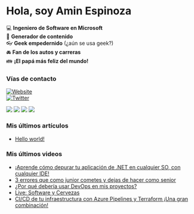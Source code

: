 # Hola, soy Amin Espinoza

:computer: **Ingeniero de Software en Microsoft**  
:pencil: **Generador de contenido**  
:eyeglasses: **Geek empedernido** (¿aún se usa geek?)  
:oncoming_automobile: **Fan de los autos y carreras**  
:family: **¡El papá más feliz del mundo!**

### Vías de contacto

[![Website](https://img.shields.io/badge/aminespinoza.com-up-green?style=for-the-badge)][website]  
[![Twitter](https://img.shields.io/twitter/follow/aminespinoza?color=blue&label=s%C3%ADgueme%20en%20Twitter&style=for-the-badge)][twitter]

[<img src="https://img.icons8.com/doodle/48/000000/youtube--v1.png"/>][youtube]
[<img src="https://img.icons8.com/doodle/48/000000/linkedin--v2.png"/>][linkedin]
[<img src="https://img.icons8.com/doodle/48/000000/instagram-new.png"/>][instagram]
[<img src="https://img.icons8.com/doodle/48/000000/facebook-circled.png"/>][facebook]

### Mis últimos artículos
<!-- BLOG-POST-LIST:START -->
- [Hello world!](http://aminespinoza.com/2023/11/21/hello-world/)
<!-- BLOG-POST-LIST:END -->

### Mis últimos videos
<!-- YOUTUBE:START -->
- [¡Aprende cómo depurar tu aplicación de .NET en cualquier SO, con cualquier IDE!](https://www.youtube.com/watch?v=ZAZJ99fdRc0)
- [3 errores que como junior cometes y dejas de hacer como senior](https://www.youtube.com/watch?v=v6gNEDgpAi4)
- [¿Por qué debería usar DevOps en mis proyectos?](https://www.youtube.com/watch?v=eHtqoNNkgt8)
- [Live: Software y Cervezas](https://www.youtube.com/watch?v=pSO8Iip0lek)
- [CI/CD de tu infraestructura con Azure Pipelines y Terraform ¡Una gran combinación!](https://www.youtube.com/watch?v=09XyJPLls6k)
<!-- YOUTUBE:END -->

[website]: https://aminespinoza.com/
[twitter]: https://twitter.com/aminespinoza
[youtube]: https://www.youtube.com/c/AminEspinoza
[linkedin]: https://www.linkedin.com/in/amin-espinoza-71b24661/
[instagram]: https://www.instagram.com/aminespinoza10/
[facebook]: https://www.facebook.com/aminespinoza
